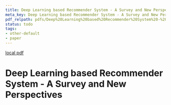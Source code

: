 ```yaml
---
title: Deep Learning based Recommender System - A Survey and New Perspectives
meta_key: Deep Learning based Recommender System - A Survey and New Perspectives
pdf_relpath: pdfs/Deep%20Learning%20based%20Recommender%20System%20-%20A%20Survey%20and%20New%20Perspectives.pdf
status: todo
tags:
- other-default
- paper
---
```


[local pdf](../../../pdfs/Deep%20Learning%20based%20Recommender%20System%20-%20A%20Survey%20and%20New%20Perspectives.pdf)

# Deep Learning based Recommender System - A Survey and New Perspectives
